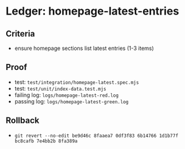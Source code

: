 # Ledger: homepage-latest-entries

## Criteria

- ensure homepage sections list latest entries (1-3 items)

## Proof

- test: `test/integration/homepage-latest.spec.mjs`
- test: `test/unit/index-data.test.mjs`
- failing log: `logs/homepage-latest-red.log`
- passing log: `logs/homepage-latest-green.log`

## Rollback

- `git revert --no-edit be9d46c 8faaea7 0df3f83 6b14766 1d1b77f bc8cafb 7e4bb2b 8fa389a`
